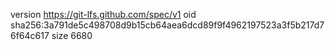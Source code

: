 version https://git-lfs.github.com/spec/v1
oid sha256:3a791de5c498708d9b15cb64aea6dcd89f9f4962197523a3f5b217d76f64c617
size 6680
